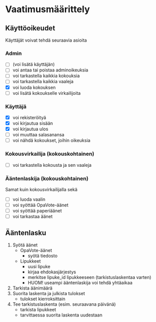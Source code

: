 # Vaatimusmäärittely

## Käyttöoikeudet

Käyttäjät voivat tehdä seuraavia asioita

### Admin

- [ ] (voi lisätä käyttäjän)
- [ ] voi antaa tai poistaa adminoikeuksia
- [ ] voi tarkastella kaikkia kokouksia
- [ ] voi tarkastella kaikkia vaaleja
- [x] voi luoda kokouksen
- [ ] voi lisätä kokoukselle virkailijoita

### Käyttäjä

- [x] voi rekisteröityä
- [x] voi kirjautua sisään
- [x] voi kirjautua ulos
- [ ] voi muuttaa salasanansa
- [ ] voi nähdä kokoukset, joihin oikeuksia

### Kokousvirkailija (kokouskohtainen)

- [ ] voi tarkastella kokousta ja sen vaaleja

### Ääntenlaskija (kokouskohtainen)

Samat kuin kokousvirkailijalla sekä

- [ ] voi luoda vaalin
- [ ] voi syöttää OpaVote-äänet
- [ ] voi syöttää paperiäänet
- [ ] voi tarkastaa äänet

## Ääntenlasku

1. Syötä äänet
    * OpaVote-äänet
        - syötä tiedosto
    * Lipukkeet
        - uusi lipuke
        - kirjaa ehdokasjärjestys
        - merkitse lipuke_id lipukkeeseen (tarkistuslaskentaa varten)
        - HUOM! useampi ääntenlaskija voi tehdä yhtäaikaa
2. Tarkista äänimäärä
3. Suorita laskenta ja julkista tulokset
    - tulokset kierroksittain
4. Tee tarkistuslaskenta (esim. seuraavana päivänä)
    - tarkista lipukkeet
    - tarvittaessa suorita laskenta uudestaan